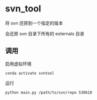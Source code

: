 # svn_tool

将 svn 还原到一个指定的版本

会还原 svn 目录下所有的 externals 目录

## 调用

启用虚拟环境

```
conda activate svntool
```

运行

```
python main.py /path/to/svn/repo 530618
```
